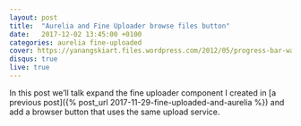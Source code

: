 ```yaml
---
layout: post
title:  "Aurelia and Fine Uploader browse files button"
date:   2017-12-02 13:45:00 +0100
categories: aurelia fine-uploaded
cover: https://yanangskiart.files.wordpress.com/2012/05/progress-bar-wallpaper2.jpg
disqus: true
live: true
---
```




In this post we’ll talk expand the fine uploader component I created in [a previous post]({% post_url 2017-11-29-fine-uploaded-and-aurelia %}) and add a browser button that uses the same upload service.

